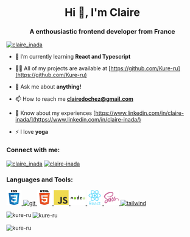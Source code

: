 <h1 align="center">Hi 👋, I'm Claire</h1>
<h3 align="center">A enthousiastic frontend developer from France</h3>

<p align="left"> <a href="https://twitter.com/claire_inada" target="blank"><img src="https://img.shields.io/twitter/follow/claire_inada?logo=twitter&style=for-the-badge" alt="claire_inada" /></a> </p>

- 🌱 I’m currently learning **React and Typescript**

- 👨‍💻 All of my projects are available at [https://github.com/Kure-ru](https://github.com/Kure-ru)

- 💬 Ask me about **anything!**

- 📫 How to reach me **clairedochez@gmail.com**

- 📄 Know about my experiences [https://www.linkedin.com/in/claire-inada/](https://www.linkedin.com/in/claire-inada/)

- ⚡ I love **yoga**

<h3 align="left">Connect with me:</h3>
<p align="left">
<a href="https://twitter.com/claire_inada" target="blank"><img align="center" src="https://raw.githubusercontent.com/rahuldkjain/github-profile-readme-generator/master/src/images/icons/Social/twitter.svg" alt="claire_inada" height="30" width="40" /></a>
<a href="https://linkedin.com/in/claire-inada" target="blank"><img align="center" src="https://raw.githubusercontent.com/rahuldkjain/github-profile-readme-generator/master/src/images/icons/Social/linked-in-alt.svg" alt="claire-inada" height="30" width="40" /></a>
</p>

<h3 align="left">Languages and Tools:</h3>
<p align="left"> <a href="https://www.w3schools.com/css/" target="_blank" rel="noreferrer"> <img src="https://raw.githubusercontent.com/devicons/devicon/master/icons/css3/css3-original-wordmark.svg" alt="css3" width="40" height="40"/> </a> <a href="https://git-scm.com/" target="_blank" rel="noreferrer"> <img src="https://www.vectorlogo.zone/logos/git-scm/git-scm-icon.svg" alt="git" width="40" height="40"/> </a> <a href="https://www.w3.org/html/" target="_blank" rel="noreferrer"> <img src="https://raw.githubusercontent.com/devicons/devicon/master/icons/html5/html5-original-wordmark.svg" alt="html5" width="40" height="40"/> </a> <a href="https://developer.mozilla.org/en-US/docs/Web/JavaScript" target="_blank" rel="noreferrer"> <img src="https://raw.githubusercontent.com/devicons/devicon/master/icons/javascript/javascript-original.svg" alt="javascript" width="40" height="40"/> </a> <a href="https://nodejs.org" target="_blank" rel="noreferrer"> <img src="https://raw.githubusercontent.com/devicons/devicon/master/icons/nodejs/nodejs-original-wordmark.svg" alt="nodejs" width="40" height="40"/> </a> <a href="https://reactjs.org/" target="_blank" rel="noreferrer"> <img src="https://raw.githubusercontent.com/devicons/devicon/master/icons/react/react-original-wordmark.svg" alt="react" width="40" height="40"/> </a> <a href="https://sass-lang.com" target="_blank" rel="noreferrer"> <img src="https://raw.githubusercontent.com/devicons/devicon/master/icons/sass/sass-original.svg" alt="sass" width="40" height="40"/> </a> <a href="https://tailwindcss.com/" target="_blank" rel="noreferrer"> <img src="https://www.vectorlogo.zone/logos/tailwindcss/tailwindcss-icon.svg" alt="tailwind" width="40" height="40"/> </a> </p>

<p><img align="left" src="https://github-readme-stats.vercel.app/api/top-langs?username=kure-ru&show_icons=true&locale=en&layout=compact" alt="kure-ru" /></p>

<p>&nbsp;<img align="center" src="https://github-readme-stats.vercel.app/api?username=kure-ru&show_icons=true&locale=en" alt="kure-ru" /></p>

<p><img align="center" src="https://github-readme-streak-stats.herokuapp.com/?user=kure-ru&" alt="kure-ru" /></p>

